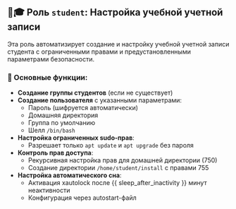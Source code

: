 ## 👨🎓 Роль `student`: Настройка учебной учетной записи

Эта роль автоматизирует создание и настройку учебной учетной записи студента с ограниченными правами и предустановленными параметрами безопасности.

### 🔧 Основные функции:

- **Создание группы студентов** (если не существует)
- **Создание пользователя** с указанными параметрами:
  - Пароль (шифруется автоматически)
  - Домашняя директория
  - Группа по умолчанию
  - Шелл `/bin/bash`
- **Настройка ограниченных sudo-прав**:
  - Разрешает только `apt update` и `apt upgrade` без пароля
- **Контроль прав доступа**:
  - Рекурсивная настройка прав для домашней директории (750)
  - Создание директории `/home/student/install` с правами 755
- **Настройка автоматического сна**:
  - Активация xautolock после {{ sleep_after_inactivity }} минут неактивности
  - Конфигурация через autostart-файл
